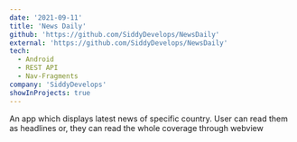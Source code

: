 ```yaml
---
date: '2021-09-11'
title: 'News Daily'
github: 'https://github.com/SiddyDevelops/NewsDaily'
external: 'https://github.com/SiddyDevelops/NewsDaily'
tech:
  - Android
  - REST API
  - Nav-Fragments
company: 'SiddyDevelops'
showInProjects: true
---
```


An app which displays latest news of specific country. User can read them as headlines or, they can read the whole coverage through webview
